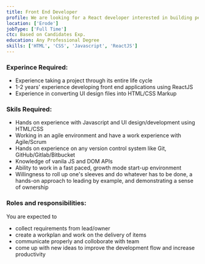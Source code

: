 ```yaml
---
title: Front End Developer
profile: We are looking for a React developer interested in building performant web apps. You will be responsible for architecting and building these applications, as well as coordinating with the teams responsible for other layers of the product infrastructure. Building a product is a highly collaborative effort, and as such, a strong team player with a commitment to perfection is required.
location: ['Erode']
jobType: ['Full Time']
ctc: Based on Candidates Exp.
education: Any Professional Degree
skills: ['HTML', 'CSS', 'Javascript', 'ReactJS']
---
```

### Experince Required:
  - Experience taking a project through its entire life cycle
  - 1-2 years' experience developing front end applications using ReactJS
  - Experience in converting UI design files into HTML/CSS Markup
  
### Skils Required:
  - Hands on experience with Javascript and UI design/development using HTML/CSS
  - Working in an agile environment and have a work experience with Agile/Scrum
  - Hands on experience on any version control system like Git, GitHub/Gitlab/Bitbucket
  - Knowledge of vanila JS and DOM APIs
  - Ability to work in a fast paced, growth mode start-up environment
  - Willingness to roll up one's sleeves and do whatever has to be done, a hands-on approach to leading by example, and demonstrating a sense of ownership

### Roles and responsibilities:
You are expected to 
  - collect requirements from lead/owner
  - create a workplan and work on the delivery of items
  - communicate properly and colloborate with team
  - come up with new ideas to improve the development flow and increase productivity
